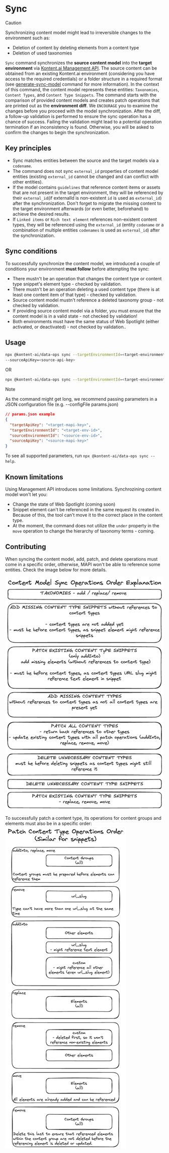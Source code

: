 # Sync
> [!CAUTION] 
> Synchronizing content model might lead to irreversible changes to the environment such as:
> - Deletion of content by deleting elements from a content type
> - Deletion of used taxonomies

`Sync` command synchronizes the **source content model** into the **target environment** via [Kontent.ai Management API](https://kontent.ai/learn/docs/apis/openapi/management-api-v2/). The source content can be obtained from an existing Kontent.ai environment (considering you have access to the required credentials) or a folder structure in a required format (see [generate-sync-model](../generateSyncModel/README.md) command for more information). In the context of this command, the content model represents these entities: `Taxonomies`, `Content Types`, and `Content Type Snippets`. The command starts with the comparison of provided content models and creates patch operations that are printed out as the **environment diff**. We `ENCOURAGE` you to examine the changes before you proceed with the model synchronization. After the diff, a follow-up validation is performed to ensure the sync operation has a chance of success. Failing the validation might lead to a potential operation termination if an inconsistency is found. Otherwise, you will be asked to confirm the changes to begin the synchronization.

## Key principles
- Sync matches entities between the source and the target models via a `codename`.
- The command does not sync `external_id` properties of content model entities (existing `external_id` cannot be changed and can conflict with other entities). 
- If the model contains `guidelines` that reference content items or assets that are not present in the target environment, they will be referenced by their `external_id`(if externalId is non-existent `id` is used as `external_id`) after the synchronization. Don't forget to migrate the missing content to the target environment afterwards (or even better, beforehand) to achieve the desired results. 
- If `Linked items` or `Rich text element` references non-existent content types, they will be referenced using the `external_id` (entity `codename` or a combination of multiple entities `codenames` is used as `external_id`) after the synchronization.
  
## Sync conditions
To successfully synchronize the content model, we introduced a couple of conditions your environment **must follow** before attempting the sync:
- There mustn't be an operation that changes the content type or content type snippet's element type - checked by validation.
- There mustn't be an operation deleting a used content type (there is at least one content item of that type) - checked by validation.
- Source content model mustn't reference a deleted taxonomy group - not checked by validation.
- If providing source content model via a folder, you must ensure that the content model is in a valid state - not checked by validation!
- Both environments must have the same status of Web Spotlight (either activated, or deactivated) - not checked by validation..

## Usage
```bash
npx @kontent-ai/data-ops sync --targetEnvironmentId=<target-environment-id> --targetApiKey=<target-management-API-key> --sourceEnvironmentId=<source-environment-id>
--sourceApiKey=<source-api-key>
```
OR

```bash
npx @kontent-ai/data-ops sync --targetEnvironmentId=<target-environment-id> --targetApiKey=<target-management-API-key> --folderName=<path-to-content-folder>
```

> [!NOTE]  
> As the command might get long, we recommend passing parameters in a JSON configuration file (e.g. --configFile params.json)
> ```JSON
> // params.json example
> {
>   "targetApiKey": "<target-mapi-key>",
>   "targetEnvironmentId": "<target-env-id>",
>   "sourceEnvironmentId": "<source-env-id>",
>   "sourceApiKey": "<source-mapi-key>"
> }
> ```

To see all supported parameters, run `npx @kontent-ai/data-ops sync --help`.

## Known limitations
Using Management API introduces some limitations. Synchrozining content model won't let you:
- Change the state of Web Spotlight (coming soon)
- Snippet element can't be referenced in the same request its created in. Because of this, the tool can't move it to the correct place in the content type.
- At the moment, the command does not utilize the `under` property in the `move` operation to change the hierarchy of taxonomy terms - coming.

## Contributing

When syncing the content model, add, patch, and delete operations must come in a specific order, otherwise, MAPI won't be able to reference some entities. Check the image below for more details.

![Content model operations order](./images/content_model_operations_order.png)

To successfully patch a content type, its operations for content groups and elements must also be in a specific order:
![Content type operations order](./images/content_type_operations_order.png)


